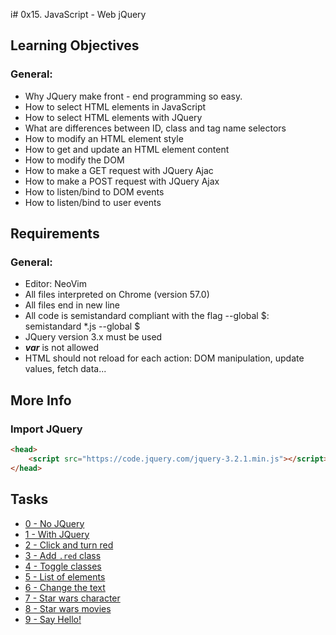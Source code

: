 i# 0x15. JavaScript - Web jQuery
## Learning Objectives
### General:
- Why JQuery make front - end programming so easy.
- How to select HTML elements in JavaScript
- How to select HTML elements with JQuery
- What are differences between ID, class and tag name selectors
- How to modify an HTML element style
- How to get and update an HTML element content
- How to modify the DOM
- How to make a GET request with JQuery Ajac
- How to make a POST request with JQuery Ajax
- How to listen/bind to DOM events
- How to listen/bind to user events

## Requirements
### General:
- Editor: NeoVim
- All files interpreted on Chrome (version 57.0)
- All files end in new line
- All code is semistandard compliant with the flag --global $: semistandard *.js --global $
- JQuery version 3.x must be used
- ___var___ is not allowed
- HTML should not reload for each action: DOM manipulation, update values, fetch data...

## More Info
### Import JQuery
```HTML
<head>
    <script src="https://code.jquery.com/jquery-3.2.1.min.js"></script>
</head>
```

## Tasks
- [0 - No JQuery]()
- [1 - With JQuery]()
- [2 - Click and turn red]()
- [3 - Add `.red` class]()
- [4 - Toggle classes]()
- [5 - List of elements]()
- [6 - Change the text]()
- [7 - Star wars character]()
- [8 - Star wars movies]()
- [9 - Say Hello!]()
